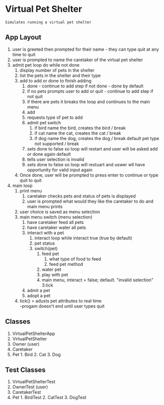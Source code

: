 # Virtual Pet Shelter
	Simulates running a virtual pet shelter

## App Layout
1. user is greeted then prompted for their name - they can type quit at any time to quit
2. user is prompted to name the caretaker of the virtual pet shelter
3. admit pet loop do while not done
   1. display number of pets in the shelter
   2. list the pets in the shelter and their type
   3. add to add or done to finish adding
      1. done - continue to add step if not done - done by default
        1. if no pets prompts user to add or quit - continue to add step if not quit
        2. if there are pets it breaks the loop and continues to the main menu
      2. add
      	1. requests type of pet to add
      	2. admit pet switch
      	   1. if bird name the bird, creates the bird / break
      	   2. if cat name the cat, creates the cat / break
      	   3. if dog name the dog, creates the dog / break
      	   default pet type not supported / break 
      	3. sets done to false so loop will restart and user will be asked add or done again
      default 
        1. tells user selection is invalid
        2. sets done to false so loop will restuart and uswer wll have opportunity for valid input again
   4. Once done, user will be prompted to press enter to continue or type quit to quit
4. main loop
    1. print menu
        1. caretaker checks pets and status of pets is displayed
		1. user is prompted what would they like the caretaker to do and main menu prints
	2. user choice is saved as menu selection 
	3. main menu switch (menu selection)
	   1. have caretaker feed all pets
	   2. have caretaker water all pets
	   3. interact with a pet
	      1. interact loop while interact true (true by default)
	        1. pet status
	      	2. switch(pet)
		   	    1. feed pet
		   	        1. what type of food to feed
	                2. feed pet method
		   	    2. water pet
		   	    3. play with pet
		   	    4. main menu, interact = false;
	   	      default. "invalid selection"
	   	    3.tick
	   4. admit a pet
	   5. adopt a pet
	4. tick() = adusts pet attributes to real time   
-progam doesn't end until user types quit

## Classes
  1. VirtualPetShelterApp
  2. VirtualPetShelter
  3. Owner (user)
  4. Caretaker 
  5. Pet
  	1. Bird
  	2. Cat
  	3. Dog

## Test Classes
  1. VirtualPetShelterTest
  2. OwnerTest (user)
  3. CaretakerTest 
  4. Pet
  	1. BirdTest
  	2. CatTest
  	3. DogTest
